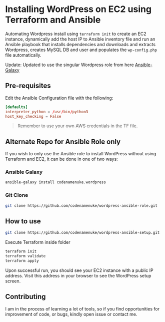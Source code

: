 # Installing WordPress on EC2 using Terraform and Ansible

Automating Wordpress install using `terraform init` to create an EC2 instance, dynamically add the host IP to Ansible inventory file and run an Ansible playbook that installs dependencies and downloads and extracts Wordpress, creates MySQL DB and user and populates the `wp-config.php` file automatically.

Update: Updated to use the singular Wordpress role from here [Ansible-Galaxy](https://galaxy.ansible.com/codenamenuke/wordpress)

## Pre-requisites
Edit the Ansible Configuration file with the following:
```toml
[defaults]
interpreter_python = /usr/bin/python3
host_key_checking = False
```
> Remember to use your own AWS credentials in the TF file.

## Alternate Repo for Ansible Role only

If you wish to only use the Ansible role to install WordPress without using Terraform and EC2, it can be done in one of two ways:

### Ansible Galaxy

```bash
ansible-galaxy install codenamenuke.wordpress
```

### Git Clone

```bash
git clone https://github.com/codenamenuke/wordpress-ansible-role.git
```

## How to use

```bash
git clone https://github.com/codenamenuke/wordpress-ansible-setup.git
```

Execute Terraform inside folder

```bash
terraform init
terraform validate
terraform apply
```

Upon successful run, you should see your EC2 instance with a public IP address. Visit this address in your browser to see the WordPress setup screen.

## Contributing

I am in the process of learning a lot of tools, so if you find opportunities for improvement of code, or bugs, kindly open issue or contact me.
